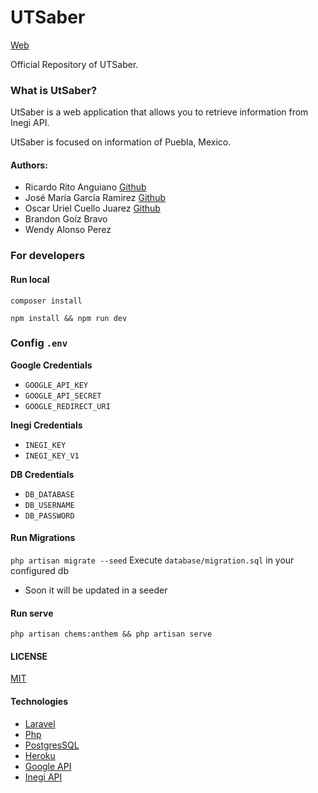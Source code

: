 # UTSaber

[Web](http://damp-hollows-15379.herokuapp.com/)

Official Repository of UTSaber.

### What is UtSaber?

UtSaber is a web application that allows you to retrieve information from Inegi API.

UtSaber is focused on information of Puebla, Mexico.

#### Authors:

- Ricardo Rito Anguiano  [Github](https://github.com/captainrun)
- José María García Ramirez [Github](https://github.com/chemagr25)
- Oscar Uriel Cuello Juarez [Github](https://github.com/MbyteUriel)
- Brandon Goíz Bravo
- Wendy Alonso Perez

### For developers

#### Run local

`composer install`

`npm install && npm run dev`

### Config `.env`

**Google Credentials**

- `GOOGLE_API_KEY`
- `GOOGLE_API_SECRET`
- `GOOGLE_REDIRECT_URI`

**Inegi Credentials**

- `INEGI_KEY`
- `INEGI_KEY_V1`

**DB Credentials**

- `DB_DATABASE`
- `DB_USERNAME`
- `DB_PASSWORD`

#### Run Migrations

`php artisan migrate --seed`
Execute `database/migration.sql` in your configured db
- Soon it will be updated in a seeder
#### Run serve

`php artisan chems:anthem && php artisan serve `

#### LICENSE

[MIT](https://opensource.org/licenses/MIT)

#### Technologies

- [Laravel](https://laravel.com/)
- [Php](https://secure.php.net/)
- [PostgresSQL](https://www.postgresql.com/)
- [Heroku](https://www.heroku.com/)
- [Google API](https://developers.google.com/api-client-library/php/start/get_started)
- [Inegi API](https://www.inegi.org.mx/servicios/api_indicadores.html)
